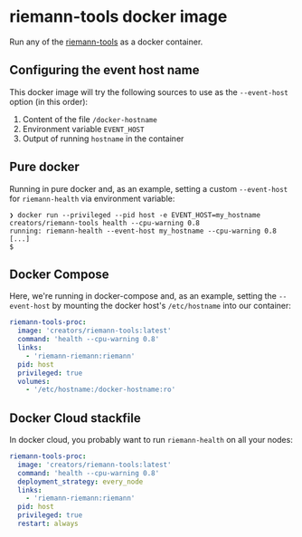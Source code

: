 # riemann-tools docker image

Run any of the [riemann-tools](https://github.com/riemann/riemann-tools) as a docker container.

## Configuring the event host name

This docker image will try the following sources to use as the `--event-host` option (in this order):

1. Content of the file `/docker-hostname`
2. Environment variable `EVENT_HOST`
3. Output of running ``hostname`` in the container


## Pure docker

Running in pure docker and, as an example, setting a custom `--event-host` for `riemann-health` via environment variable:

```shell
❯ docker run --privileged --pid host -e EVENT_HOST=my_hostname creators/riemann-tools health --cpu-warning 0.8
running: riemann-health --event-host my_hostname --cpu-warning 0.8
[...]
$
```

## Docker Compose

Here, we're running in docker-compose and, as an example, setting the `--event-host` by mounting the docker host's `/etc/hostname` into our container:

```yaml
riemann-tools-proc:
  image: 'creators/riemann-tools:latest'
  command: 'health --cpu-warning 0.8'
  links:
    - 'riemann-riemann:riemann'
  pid: host
  privileged: true
  volumes:
    - '/etc/hostname:/docker-hostname:ro'
```


## Docker Cloud stackfile

In docker cloud, you probably want to run `riemann-health` on all your nodes:

```yaml
riemann-tools-proc:
  image: 'creators/riemann-tools:latest'
  command: 'health --cpu-warning 0.8'
  deployment_strategy: every_node
  links:
    - 'riemann-riemann:riemann'
  pid: host
  privileged: true
  restart: always
```
